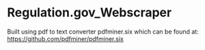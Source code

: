 # Regulation.gov_Webscraper

Built using pdf to text converter pdfminer.six which can be found at: https://github.com/pdfminer/pdfminer.six